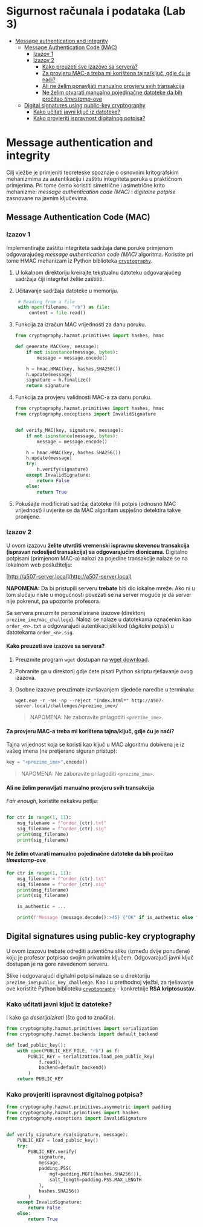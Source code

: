 <!--omit-->
# **Sigurnost računala i podataka (Lab 3)** <!-- omit in toc -->

- [Message authentication and integrity](#message-authentication-and-integrity)
  - [Message Authentication Code (MAC)](#message-authentication-code-mac)
    - [Izazov 1](#izazov-1)
    - [Izazov 2](#izazov-2)
      - [Kako preuzeti sve izazove sa servera?](#kako-preuzeti-sve-izazove-sa-servera)
      - [Za provjeru MAC-a treba mi korištena tajna/ključ, gdje ću je naći?](#za-provjeru-mac-a-treba-mi-korištena-tajnaključ-gdje-ću-je-naći)
      - [Ali ne želim ponavljati manualno provjeru svih transakcija](#ali-ne-želim-ponavljati-manualno-provjeru-svih-transakcija)
      - [Ne želim otvarati manualno pojedinačne datoteke da bih pročitao _timestamp_-ove](#ne-želim-otvarati-manualno-pojedinačne-datoteke-da-bih-pročitao-timestamp-ove)
  - [Digital signatures using public-key cryptography](#digital-signatures-using-public-key-cryptography)
    - [Kako učitati javni ključ iz datoteke?](#kako-učitati-javni-ključ-iz-datoteke)
    - [Kako provjeriti ispravnost digitalnog potpisa?](#kako-provjeriti-ispravnost-digitalnog-potpisa)

# Message authentication and integrity

Cilj vježbe je primjeniti teoreteske spoznaje o osnovnim kritografskim mehanizmima za autentikaciju i zaštitu integriteta poruka u praktičnom primjerima. Pri tome ćemo koristiti simetrične i asimetrične krito mehanizme: _message authentication code (MAC)_ i _digitalne potpise_ zasnovane na javnim ključevima.

## Message Authentication Code (MAC)

### Izazov 1

Implementirajte zaštitu integriteta sadržaja dane poruke primjenom odgovarajućeg _message authentication code (MAC)_ algoritma. Koristite pri tome HMAC mehanizam iz Python biblioteka [`cryptography`](https://cryptography.io/en/latest/hazmat/primitives/mac/hmac/).

1. U lokalnom direktoriju kreirajte tekstualnu datoteku odgovarajućeg sadržaja čiji integritet želite zaštititi.

2. Učitavanje sadržaja datoteke u memoriju.

   ```python
    # Reading from a file
    with open(filename, "rb") as file:
        content = file.read()   
   ```

3. Funkcija za izračun MAC vrijednosti za danu poruku.

    ```python
    from cryptography.hazmat.primitives import hashes, hmac

    def generate_MAC(key, message):
        if not isinstance(message, bytes):
            message = message.encode()

        h = hmac.HMAC(key, hashes.SHA256())
        h.update(message)
        signature = h.finalize()
        return signature
    ```

4. Funkcija za provjeru validnosti MAC-a za danu poruku.

    ```python
    from cryptography.hazmat.primitives import hashes, hmac
    from cryptography.exceptions import InvalidSignature
    

    def verify_MAC(key, signature, message):
        if not isinstance(message, bytes):
            message = message.encode()
    
        h = hmac.HMAC(key, hashes.SHA256())
        h.update(message)
        try:
            h.verify(signature)
        except InvalidSignature:
            return False
        else:
            return True
    ```

5. Pokušajte modificirati sadržaj datoteke i/ili potpis (odnosno MAC vrijednost) i uvjerite se da MAC algoritam uspješno detektira takve promjene.

### Izazov 2

U ovom izazovu **želite utvrditi vremenski ispravnu skevencu transakcija (ispravan redosljed transakcija) sa odgovarajućim dionicama**. Digitalno potpisani (primjenom MAC-a) nalozi za pojedine transakcije nalaze se na lokalnom web poslužitelju:

[http://a507-server.local](http://a507-server.local)

**NAPOMENA:** Da bi pristupili serveru **trebate** biti dio lokalne mreže. Ako ni u tom slučaju niste u mogućnosti povezati se na server moguće je da server nije pokrenut, pa upozorite profesora.

Sa servera preuzmite personalizirane izazove (direktorij `prezime_ime/mac_challege`). Nalozi se nalaze u datotekama označenim kao `order_<n>.txt` a odgovarajući autentikacijski kod (_digitalni potpis_) u datotekama `order_<n>.sig`.

#### Kako preuzeti sve izazove sa servera?

1. Preuzmite program `wget` dostupan na [wget download](https://eternallybored.org/misc/wget/).

2. Pohranite ga u direktorij gdje ćete pisati Python skriptu rješavanje ovog izazova.

3. Osobne izazove preuzimate izvršavanjem sljedeće naredbe u terminalu:

   ```console
   wget.exe -r -nH -np --reject "index.html*" http://a507-server.local/challenges/<prezime_ime>/
   ```

   >NAPOMENA: Ne zaboravite prilagoditi `<prezime_ime>`.  


#### Za provjeru MAC-a treba mi korištena tajna/ključ, gdje ću je naći?

Tajna vrijednost koja se koristi kao ključ u MAC algoritmu dobivena je iz vašeg imena (ne pretjerano siguran pristup):

```python
key = "<prezime_ime>".encode()
```

>NAPOMENA: Ne zaboravite prilagoditi `<prezime_ime>`.  

#### Ali ne želim ponavljati manualno provjeru svih transakcija

_Fair enough_, koristite nekakvu petlju: 

```python

for ctr in range(1, 11):
    msg_filename = f"order_{ctr}.txt"
    sig_filename = f"order_{ctr}.sig"    
    print(msg_filename)
    print(sig_filename)
```

#### Ne želim otvarati manualno pojedinačne datoteke da bih pročitao _timestamp_-ove

```python
for ctr in range(1, 11):
    msg_filename = f"order_{ctr}.txt"
    sig_filename = f"order_{ctr}.sig"    
    print(msg_filename)
    print(sig_filename)

    is_authentic = ...

    print(f'Message {message.decode():>45} {"OK" if is_authentic else "NOK":<6}')
```

## Digital signatures using public-key cryptography

U ovom izazovu trebate odrediti autentičnu sliku (između dvije ponuđene) koju je profesor potpisao svojim privatnim ključem. Odgovarajući javni ključ dostupan je na gore navedenom serveru.

Slike i odgovarajući digitalni potpisi nalaze se u direktoriju `prezime_ime\public_key_challenge`. Kao i u prethodnoj vježbi, za rješavanje ove koristite Python biblioteku [`cryptography`](https://cryptography.io/en/latest/hazmat/primitives/asymmetric/rsa/) - konkretnije **RSA kriptosustav**.


### Kako učitati javni ključ iz datoteke?

I kako ga _deserijalzirati_ (što god to značilo).

```python
from cryptography.hazmat.primitives import serialization
from cryptography.hazmat.backends import default_backend

def load_public_key():
    with open(PUBLIC_KEY_FILE, "rb") as f:
        PUBLIC_KEY = serialization.load_pem_public_key(
            f.read(),
            backend=default_backend()
        )
    return PUBLIC_KEY
```

### Kako provjeriti ispravnost digitalnog potpisa?

```python
from cryptography.hazmat.primitives.asymmetric import padding
from cryptography.hazmat.primitives import hashes
from cryptography.exceptions import InvalidSignature


def verify_signature_rsa(signature, message):
    PUBLIC_KEY = load_public_key()
    try:
        PUBLIC_KEY.verify(
            signature,
            message,
            padding.PSS(
                mgf=padding.MGF1(hashes.SHA256()),
                salt_length=padding.PSS.MAX_LENGTH
            ),
            hashes.SHA256()
        )
    except InvalidSignature:
        return False
    else:
        return True
```
